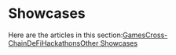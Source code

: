 # Showcases

Here are the articles in this section:[Games](https://docs.harmony.one/home/developers/showcases/games)[Cross-Chain](https://docs.harmony.one/home/developers/showcases/cross-chain)[DeFi](https://docs.harmony.one/home/developers/showcases/defi)[Hackathons](https://docs.harmony.one/home/developers/showcases/hackathons)[Other Showcases](https://docs.harmony.one/home/developers/showcases/other-showcases)

